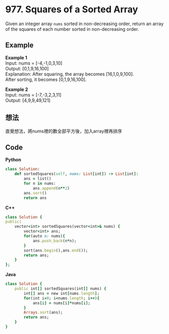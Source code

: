 # 977. Squares of a Sorted Array
Given an integer array `nums` sorted in non-decreasing order, return an array of the squares of each number sorted in non-decreasing order.  

## Example
**Example 1**  
Input: nums = [-4,-1,0,3,10]  
Output: [0,1,9,16,100]  
Explanation: After squaring, the array becomes [16,1,0,9,100].  
After sorting, it becomes [0,1,9,16,100].  

**Example 2**  
Input: nums = [-7,-3,2,3,11]  
Output: [4,9,9,49,121]  

## 想法
直覺想法，將nums裡的數全部平方後，加入array裡再排序

## Code
**Python**
```ruby
class Solution:
    def sortedSquares(self, nums: List[int]) -> List[int]:
        ans = list()
        for n in nums:
            ans.append(n**2)
        ans.sort()
        return ans
```
**C++**
```ruby
class Solution {
public:
    vector<int> sortedSquares(vector<int>& nums) {
        vector<int> ans;
        for(auto n: nums){
            ans.push_back(n*n);
        }
        sort(ans.begin(),ans.end());
        return ans;
    }
};
```
**Java**
```ruby
class Solution {
    public int[] sortedSquares(int[] nums) {
        int[] ans = new int[nums.length];
        for(int i=0; i<nums.length; i++){
            ans[i] = nums[i]*nums[i];
        }
        Arrays.sort(ans);
        return ans;
    }
}
```
